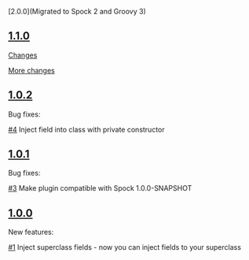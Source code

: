 [2.0.0](Migrated to Spock 2 and Groovy 3)

[1.1.0](https://github.com/marcingrzejszczak/spock-subjects-collaborators-extension/tree/1.1.0)
-----
[Changes](https://github.com/marcingrzejszczak/spock-subjects-collaborators-extension/pulls?q=is%3Apr+is%3Aclosed+milestone%3A1.1.0)

[More changes](https://github.com/marcingrzejszczak/spock-subjects-collaborators-extension/issues?q=is%3Aclosed+milestone%3A1.1.0+is%3Aissue)

[1.0.2](https://github.com/marcingrzejszczak/spock-subjects-collaborators-extension/tree/1.0.2)
-----
Bug fixes:

[#4](https://github.com/marcingrzejszczak/spock-subjects-collaborators-extension/issues/4) Inject field into class with private constructor

[1.0.1](https://github.com/marcingrzejszczak/spock-subjects-collaborators-extension/tree/1.0.1)
-----
Bug fixes:

[#3](https://github.com/marcingrzejszczak/spock-subjects-collaborators-extension/issues/3) Make plugin compatible with Spock 1.0.0-SNAPSHOT


[1.0.0](https://github.com/marcingrzejszczak/spock-subjects-collaborators-extension/tree/1.0.0)
-----
New features:

[#1](https://github.com/marcingrzejszczak/spock-subjects-collaborators-extension/issues/1) Inject superclass fields - now you can inject fields to your superclass
